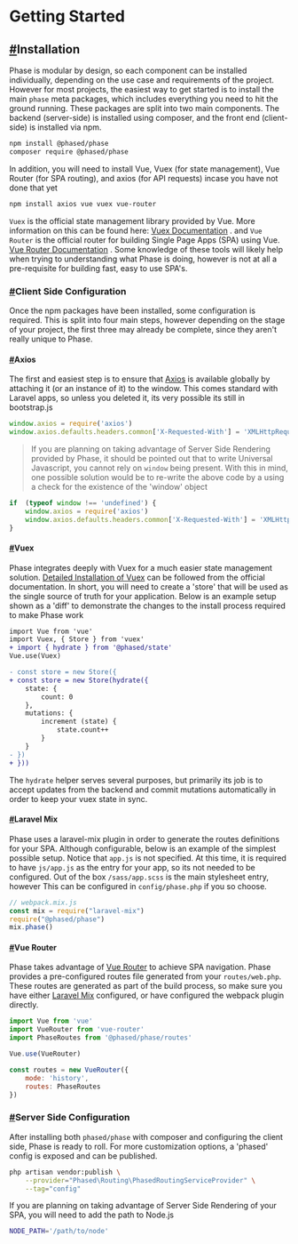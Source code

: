 # Getting Started

## [#](#installation)Installation

Phase is modular by design, so each component can be installed individually, depending on the use case and requirements of the project. However for most projects, the easiest way to get started is to install the main `phase` meta packages, which includes everything you need to hit the ground running. These packages are split into two main components. The backend (server-side) is installed using composer, and the front end (client-side) is installed via npm.

```bash
npm install @phased/phase
composer require @phased/phase
```

In addition, you will need to install Vue, Vuex (for state management), Vue Router (for SPA routing), and axios (for API requests) incase you have not done that yet

```bash
npm install axios vue vuex vue-router
```

`Vuex` is the official state management library provided by Vue. More information on this can be found here: [Vuex Documentation](https://vuex.vuejs.org/) . and `Vue Router` is the official router for building Single Page Apps (SPA) using Vue. [Vue Router Documentation](https://router.vuejs.org/) . Some knowledge of these tools will likely help when trying to understanding what Phase is doing, however is not at all a pre-requisite for building fast, easy to use SPA's.

### [#](#client-side-configuration)Client Side Configuration

Once the npm packages have been installed, some configuration is required. This is split into four main steps, however depending on the stage of your project, the first three may already be complete, since they aren't really unique to Phase.

#### [#](#axios)Axios

The first and easiest step is to ensure that [Axios](https://github.com/axios/axios) is available globally by attaching it (or an instance of it) to the window. This comes standard with Laravel apps, so unless you deleted it, its very possible its still in bootstrap.js
```js
window.axios = require('axios')
window.axios.defaults.headers.common['X-Requested-With'] = 'XMLHttpRequest'
```

> If you are planning on taking advantage of Server Side Rendering provided by Phase, it should be pointed out that to write Universal Javascript, you cannot rely on `window` being present. With this in mind, one possible solution would be to re-write the above code by a using a check for the existence of the 'window' object

```js
if  (typeof window !== 'undefined') {
    window.axios = require('axios')
    window.axios.defaults.headers.common['X-Requested-With'] = 'XMLHttpRequest'
}
```

#### [#](#vuex)Vuex

Phase integrates deeply with Vuex for a much easier state management solution. [Detailed Installation of Vuex](https://vuex.vuejs.org/) can be followed from the official documentation. In short, you will need to create a 'store' that will be used as the single source of truth for your application. Below is an example setup shown as a 'diff' to demonstrate the changes to the install process required to make Phase work
```diff
import Vue from 'vue'
import Vuex, { Store } from 'vuex'
+ import { hydrate } from '@phased/state'
Vue.use(Vuex)

- const store = new Store({
+ const store = new Store(hydrate({
    state: {
        count: 0
    },
    mutations: {
        increment (state) {
            state.count++
        }
    }
- })
+ }))
```
The `hydrate` helper serves several purposes, but primarily its job is to accept updates from the backend and commit mutations automatically in order to keep your vuex state in sync.

#### [#](#laravel-mix)Laravel Mix

Phase uses a laravel-mix plugin in order to generate the routes definitions for your SPA. Although configurable, below is an example of the simplest possible setup. Notice that `app.js` is not specified. At this time, it is required to have `js/app.js` as the entry for your app, so its not needed to be configured. Out of the box `/sass/app.scss` is the main stylesheet entry, however This can be configured in `config/phase.php` if you so choose.

```js
// webpack.mix.js
const mix = require("laravel-mix")
require("@phased/phase")
mix.phase()
```

#### [#](#vue-router)Vue Router

Phase takes advantage of [Vue Router](https://router.vuejs.org/) to achieve SPA navigation. Phase provides a pre-configured routes file generated from your `routes/web.php`. These routes are generated as part of the build process, so make sure you have either [Laravel Mix](#laravel-mix) configured, or have configured the webpack plugin directly.
```js
import Vue from 'vue'
import VueRouter from 'vue-router'
import PhaseRoutes from '@phased/phase/routes'

Vue.use(VueRouter)

const routes = new VueRouter({
    mode: 'history',
    routes: PhaseRoutes
})
```

### [#](#server-side-configuration)Server Side Configuration

After installing both `phased/phase` with composer and configuring the client side, Phase is ready to roll. For more customization options, a 'phased' config is exposed and can be published.
```bash
php artisan vendor:publish \
    --provider="Phased\Routing\PhasedRoutingServiceProvider" \
    --tag="config"
```
If you are planning on taking advantage of Server Side Rendering of your SPA, you will need to add the path to Node.js
```bash
NODE_PATH='/path/to/node'
```
